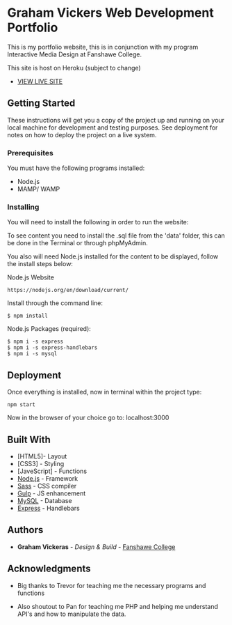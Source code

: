 # Graham Vickers Web Development Portfolio

This is my portfolio website, this is in conjunction with my program Interactive Media Design at Fanshawe College. 

This site is host on Heroku (subject to change)
* [VIEW LIVE SITE](https://graham-vickers-web-development.herokuapp.com/)


## Getting Started

These instructions will get you a copy of the project up and running on your local machine for development and testing purposes. See deployment for notes on how to deploy the project on a live system.

### Prerequisites

You must have the following programs installed: 

* Node.js
* MAMP/ WAMP

### Installing

You will need to install the following in order to run the website:

To see content you need to install the .sql file from the 'data' folder, this can be done in the Terminal or through phpMyAdmin.

You also will need Node.js installed for the content to be displayed, follow the install steps below:

Node.js Website
```
https://nodejs.org/en/download/current/
```

Install through the command line:
```
$ npm install 
```
Node.js Packages (required):
```
$ npm i -s express
$ npm i -s express-handlebars
$ npm i -s mysql
```
## Deployment

Once everything is installed, now in terminal within the project type:

```
npm start
```

Now in the browser of your choice go to: localhost:3000

## Built With

* [HTML5]- Layout
* [CSS3] - Styling
* [JaveScript] - Functions
* [Node.js](https://nodejs.org/en/) - Framework
* [Sass](https://sass-lang.com/) - CSS compiler
* [Gulp](https://gulpjs.com/) - JS enhancement
* [MySQL](https://www.mysql.com/) - Database
* [Express](https://expressjs.com/) - Handlebars 

## Authors

* **Graham Vickeras** - *Design & Build* - [Fanshawe College](https://github.com/grahamvickers)

## Acknowledgments

* Big thanks to Trevor for teaching me the necessary programs and functions

* Also shoutout to Pan for teaching me PHP and helping me understand API's and how to manipulate the data.
